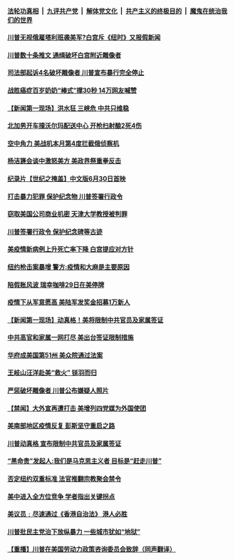 ####  [法轮功真相](../../../../basic/blob/master/README.md?t=06290931) &nbsp;|&nbsp; [九评共产党](../../../../9ping.md/blob/master/README.md?t=06290931) &nbsp;|&nbsp; [解体党文化](../../../../jtdwh.md/blob/master/README.md?t=06290931)  &nbsp;|&nbsp; [共产主义的终极目的](../../../../gczydzjmd.md/blob/master/README.md?t=06290931) &nbsp;|&nbsp; [魔鬼在统治我们的世界](../../../../mgztzwmdsj.md/blob/master/README.md?t=06290931) 

#### [川普无视俄雇塔利班袭美军?白宫斥《纽时》又报假新闻](../pages/prog203/a102881656.md?t=06290931) 

#### [川普数十条推文 通缉破坏白宫附近雕像者](../pages/prog203/a102881632.md?t=06290931) 

#### [司法部起诉4名破坏雕像者 川普宣布暴行完全停止](../pages/prog203/a102881564.md?t=06290931) 

#### [战胜癌症百岁奶奶“棒式”撑30秒 14万网友喊赞](../pages/prog203/a102881388.md?t=06290931) 

#### [【新闻第一现场】洪水狂 三峡危 中共只维稳](../pages/prog203/a102881386.md?t=06290931) 

#### [北加男开车撞沃尔玛配送中心 开枪扫射酿2死4伤](../pages/prog203/a102881317.md?t=06290931) 

#### [空中角力 美战机本月第4度拦截俄侦察机](../pages/prog203/a102881303.md?t=06290931) 

#### [杨洁篪会谈中激怒美方 美政界祭重拳反击](../pages/prog203/a102880828.md?t=06290931) 

#### [纪录片【世纪之掩盖】中文版6月30日首映](../pages/prog203/a102881189.md?t=06290931) 

#### [打击暴力犯罪 保护纪念物 川普签署行政令](../pages/prog203/a102881136.md?t=06290931) 

#### [窃取美国公司商业机密 天津大学教授被判罪](../pages/prog203/a102881123.md?t=06290931) 

#### [川普签署行政令 保护纪念碑等古迹](../pages/prog203/a102881085.md?t=06290931) 

#### [美疫情新病例上升死亡率下降 白宫提应对方针](../pages/prog203/a102880963.md?t=06290931) 

#### [纽约枪击案暴增 警方:疫情和大麻是主要原因](../pages/prog203/a102879515.md?t=06290931) 

#### [陷假账风波 瑞幸咖啡29日在美停牌](../pages/prog203/a102880957.md?t=06290931) 

#### [疫情下从军意愿高 美陆军发奖金招募1万新人](../pages/prog203/a102880921.md?t=06290931) 

#### [【新闻第一现场】动真格！美将限制中共官员及家属签证](../pages/prog203/a102880703.md?t=06290931) 

#### [中共高官和家属一网打尽 美出台签证限制措施](../pages/prog203/a102880635.md?t=06290931) 

#### [华府成美国第51州 美众院通过法案](../pages/prog203/a102880626.md?t=06290931) 

#### [王岐山汪洋赴美“救火” 铩羽而归](../pages/prog203/a102880574.md?t=06290931) 

#### [严惩破坏雕像者 川普公布嫌疑人照片](../pages/prog203/a102880549.md?t=06290931) 

#### [【禁闻】大外宣再遭打击 美增列四党媒为外国使团](../pages/prog203/a102880526.md?t=06290931) 

#### [美南部地区疫情反复 彭斯坚守重启之路](../pages/prog203/a102880418.md?t=06290931) 

#### [川普动真格 宣布限制中共官员及家属签证](../pages/prog203/a102880403.md?t=06290931) 

#### [“黑命贵”发起人:我们是马克思主义者 目标是“赶走川普”](../pages/prog203/a102880374.md?t=06290931) 

#### [否定纽约双重标准 法官推翻宗教聚会禁令](../pages/prog203/a102880362.md?t=06290931) 

#### [美中进入全方位竞争 学者指出关键拐点](../pages/prog203/a102880329.md?t=06290931) 

#### [美议员﹕尽速通过《香港自治法》 港人必胜](../pages/prog203/a102880349.md?t=06290931) 

#### [川普批民主党治下放纵暴力 一些城市犹如“地狱”](../pages/prog203/a102880301.md?t=06290931) 

#### [【重播】川普在美国劳动力政策咨询委员会致辞（同声翻译）](../pages/prog203/a102880296.md?t=06290931) 

